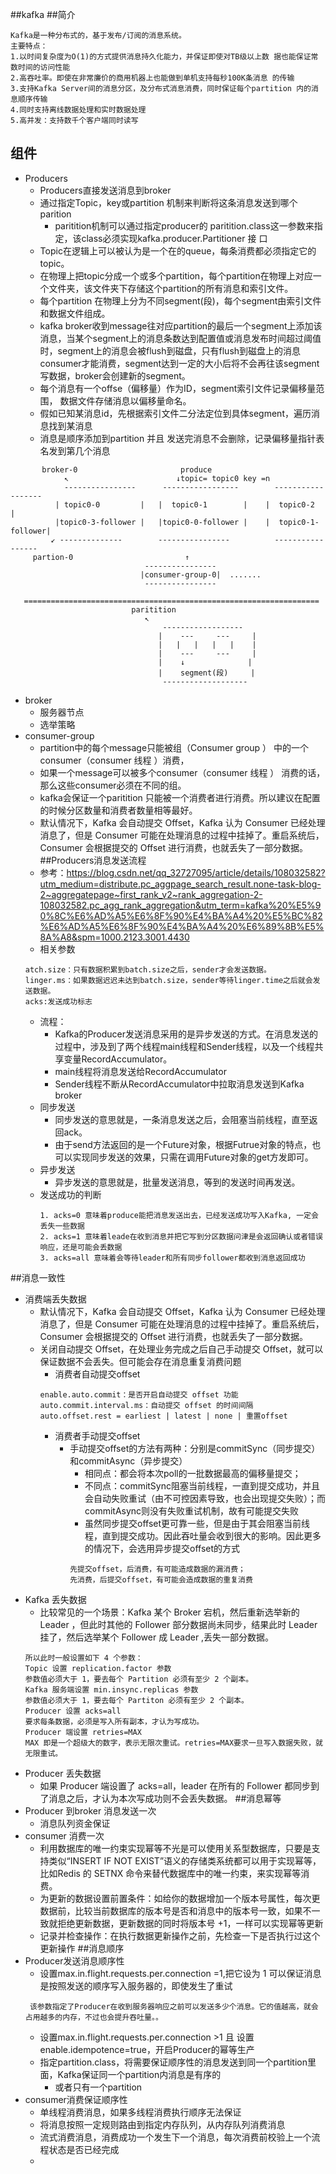 ##kafka
##简介
 
````
Kafka是一种分布式的，基于发布/订阅的消息系统。
主要特点： 
1.以时间复杂度为O(1)的方式提供消息持久化能力，并保证即使对TB级以上数 据也能保证常数时间的访问性能
2.高吞吐率。即使在非常廉价的商用机器上也能做到单机支持每秒100K条消息 的传输  
3.支持Kafka Server间的消息分区，及分布式消息消费，同时保证每个partition 内的消息顺序传输  
4.同时支持离线数据处理和实时数据处理  
5.高并发：支持数千个客户端同时读写
````
## 组件
* Producers
    * Producers直接发送消息到broker
    * 通过指定Topic，key或partition 机制来判断将这条消息发送到哪个parition
        * paritition机制可以通过指定producer的 paritition.class这一参数来指定，该class必须实现​ kafka.producer.Partitioner​ 接 口 
    * Topic在逻辑上可以被认为是一个在的queue，每条消费都必须指定它的topic。
    * 在物理上把topic分成一个或多个partition，每个partition在物理上对应一 个文件夹，该文件夹下存储这个partition的所有消息和索引文件。
    * 每个partition 在物理上分为不同segment(段)，每个segment由索引文件和数据文件组成。
    * kafka broker收到message往对应partition的最后一个segment上添加该消息，当某个segment上的消息条数达到配置值或消息发布时间超过阈值时，segment上的消息会被flush到磁盘，只有flush到磁盘上的消息consumer才能消费，segment达到一定的大小后将不会再往该segment写数据，broker会创建新的segment。
    * 每个消息有一个offse（偏移量）作为ID，segment索引文件记录偏移量范围， 数据文件存储消息以偏移量命名。
    * 假如已知某消息id，先根据索引文件二分法定位到具体segment，遍历消息找到某消息
    * 消息是顺序添加到partition 并且 发送完消息不会删除，记录偏移量指针表名发到第几个消息
````
       broker-0                       produce
            ↖                        ↓topic= topic0 key =n 
            ----------------      -----------------        ------------------
          | topic0-0         |   |  topic0-1        |    |  topic0-2         |
          |topic0-3-follower |   |topic0-0-follower |    |  topic0-1-follower|
         ↙ --------------        ----------------          -----------------
     partion-0                         ↑
                              ----------------
                             |consumer-group-0|  .......   
                              ---------------- 
   
   ==================================================================
                           paritition
                              ↖ 
                                  ------------------  
                                 |    ---     ---     |
                                 |   |   |   |   |    |
                                 |    ---     ---     |
                                 |    ↓              |
                                 |    segment(段)     |    
                                  -------------------

````
* broker
    * 服务器节点
    * 选举策略
* consumer-group
    * partition中的每个message只能被组（Consumer group ） 中的一个consumer（consumer 线程 ）消费，
    * 如果一个message可以被多个consumer（consumer 线程 ） 消费的话，那么这些consumer必须在不同的组。
    * kafka会保证一个paritition 只能被一个消费者进行消费。所以建议在配置的时候分区数量和消费者数量相等最好。
    * 默认情况下，Kafka 会自动提交 Offset，Kafka 认为 Consumer 已经处理消息了，但是 Consumer 可能在处理消息的过程中挂掉了。重启系统后，Consumer 会根据提交的 Offset 进行消费，也就丢失了一部分数据。  
##Producers消息发送流程
   * 参考：https://blog.csdn.net/qq_32727095/article/details/108032582?utm_medium=distribute.pc_aggpage_search_result.none-task-blog-2~aggregatepage~first_rank_v2~rank_aggregation-2-108032582.pc_agg_rank_aggregation&utm_term=kafka%20%E5%90%8C%E6%AD%A5%E6%8F%90%E4%BA%A4%20%E5%BC%82%E6%AD%A5%E6%8F%90%E4%BA%A4%20%E6%89%8B%E5%8A%A8&spm=1000.2123.3001.4430
   * 相关参数
   ````
   atch.size：只有数据积累到batch.size之后，sender才会发送数据。
   linger.ms：如果数据迟迟未达到batch.size，sender等待linger.time之后就会发送数据。
   acks:发送成功标志
   ````
   * 流程：
        * Kafka的Producer发送消息采用的是异步发送的方式。在消息发送的过程中，涉及到了两个线程main线程和Sender线程，以及一个线程共享变量RecordAccumulator。
        * main线程将消息发送给RecordAccumulator
        * Sender线程不断从RecordAccumulator中拉取消息发送到Kafka broker
   * 同步发送
        * 同步发送的意思就是，一条消息发送之后，会阻塞当前线程，直至返回ack。
        * 由于send方法返回的是一个Future对象，根据Futrue对象的特点，也可以实现同步发送的效果，只需在调用Future对象的get方发即可。
   * 异步发送
        * 异步发送的意思就是，批量发送消息，等到的发送时间再发送。
   * 发送成功的判断
        ````
        1. acks=0 意味着produce能把消息发送出去，已经发送成功写入Kafka, 一定会丢失一些数据
        2. acks=1 意味着leade在收到消息并把它写到分区数据问津是会返回确认或者错误响应，还是可能会丢数据
        3. acks=all 意味着会等待leader和所有同步follower都收到消息返回成功                
       ````

##消息一致性
* 消费端丢失数据
    * 默认情况下，Kafka 会自动提交 Offset，Kafka 认为 Consumer 已经处理消息了，但是 Consumer 可能在处理消息的过程中挂掉了。重启系统后，Consumer 会根据提交的 Offset 进行消费，也就丢失了一部分数据。
    * 关闭自动提交 Offset，在处理业务完成之后自己手动提交 Offset，就可以保证数据不会丢失。但可能会存在消息重复消费问题
        * 消费者自动提交offset
        ````
        enable.auto.commit：是否开启自动提交 offset 功能
        auto.commit.interval.ms：自动提交 offset 的时间间隔
        auto.offset.rest = earliest | latest | none | 重置offset
        ````
        * 消费者手动提交offset
            * 手动提交offset的方法有两种：分别是commitSync（同步提交）和commitAsync（异步提交）
                * 相同点：都会将本次poll的一批数据最高的偏移量提交；
                * 不同点：commitSync阻塞当前线程，一直到提交成功，并且会自动失败重试（由不可控因素导致，也会出现提交失败）；而commitAsync则没有失败重试机制，故有可能提交失败
                * 虽然同步提交offset更可靠一些，但是由于其会阻塞当前线程，直到提交成功。因此吞吐量会收到很大的影响。因此更多的情况下，会选用异步提交offset的方式       
                 ````
                 先提交offset，后消费，有可能造成数据的漏消费；
                 先消费，后提交offset，有可能会造成数据的重复消费
                 ````   
* Kafka 丢失数据
    * 比较常见的一个场景：Kafka 某个 Broker 宕机，然后重新选举新的 Leader ，但此时其他的 Follower 部分数据尚未同步，结果此时 Leader 挂了，然后选举某个 Follower 成 Leader ,丢失一部分数据。   
    ````
    所以此时一般设置如下 4 个参数：
    Topic 设置 replication.factor 参数
    参数值必须大于 1，要去每个 Partition 必须有至少 2 个副本。
    Kafka 服务端设置 min.insync.replicas 参数
    参数值必须大于 1，要去每个 Partiton 必须有至少 2 个副本。
    Producer 设置 acks=all
    要求每条数据，必须是写入所有副本，才认为写成功。  
    Producer 端设置 retries=MAX
    MAX 即是一个超级大的数字，表示无限次重试。retries=MAX要求一旦写入数据失败，就无限重试。
    ````  
* Producer 丢失数据
    * 如果 Producer 端设置了 acks=all，leader 在所有的 Follower 都同步到了消息之后，才认为本次写成功则不会丢失数据。 
##消息幂等
* Producer 到broker 消息发送一次
    * 消息队列资金保证
* consumer 消费一次
    * 利用数据库的唯一约束实现幂等不光是可以使用关系型数据库，只要是支持类似“INSERT IF NOT EXIST”语义的存储类系统都可以用于实现幂等，比如Redis 的 SETNX 命令来替代数据库中的唯一约束，来实现幂等消费。
    * 为更新的数据设置前置条件：如给你的数据增加一个版本号属性，每次更数据前，比较当前数据库的版本号是否和消息中的版本号一致，如果不一致就拒绝更新数据，更新数据的同时将版本号 +1，一样可以实现幂等更新
    * 记录并检查操作：在执行数据更新操作之前，先检查一下是否执行过这个更新操作
##消息顺序 
* Producer发送消息顺序性
    * 设置max.in.flight.requests.per.connection =1,把它设为 1 可以保证消息是按照发送的顺序写入服务器的，即使发生了重试
    ````
     该参数指定了Producer在收到服务器响应之前可以发送多少个消息。它的值越高，就会占用越多的内存，不过也会提升吞吐量。。   
    ```` 
    * 设置max.in.flight.requests.per.connection >1 且 设置enable.idempotence=true，开启Producer的幂等生产
    * 指定partition.class，将需要保证顺序性的消息发送到同一个partition里面，Kafka保证同一个partition内消息是有序的
        * 或者只有一个partition
* consumer消费保证顺序性
    * 单线程消费消息，如果多线程消费执行顺序无法保证
    * 将消息按照一定规则路由到指定内存队列，从内存队列消费消息
    * 流式消费消息，消费成功一个发生下一个消息，每次消费前校验上一个流程状态是否已经完成
    *       
    
   